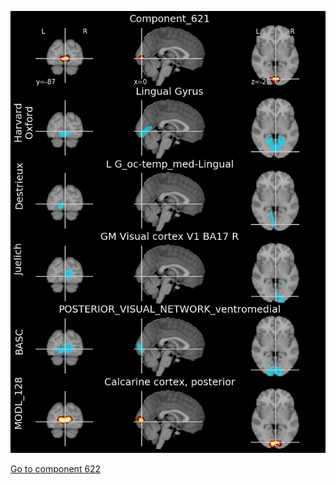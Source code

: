 


![621](preliminary/621.jpg "Component 621")

[Go to component 622](https://parietal-inria.github.io/MODL_atlas/1024/622 "Component 622")
